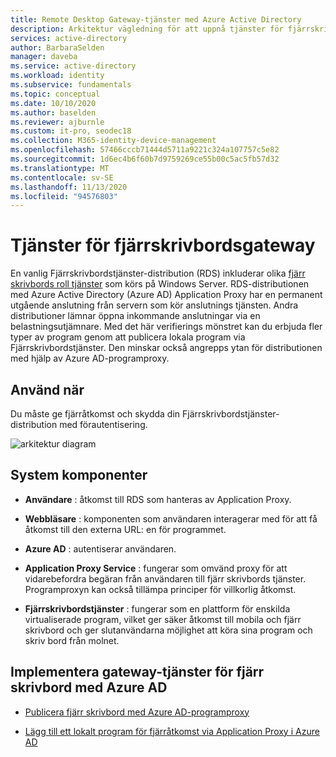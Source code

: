 ```yaml
---
title: Remote Desktop Gateway-tjänster med Azure Active Directory
description: Arkitektur vägledning för att uppnå tjänster för fjärrskrivbordsgateway med Azure Active Directory.
services: active-directory
author: BarbaraSelden
manager: daveba
ms.service: active-directory
ms.workload: identity
ms.subservice: fundamentals
ms.topic: conceptual
ms.date: 10/10/2020
ms.author: baselden
ms.reviewer: ajburnle
ms.custom: it-pro, seodec18
ms.collection: M365-identity-device-management
ms.openlocfilehash: 57466cccb71444d5711a9221c324a107757c5e82
ms.sourcegitcommit: 1d6ec4b6f60b7d9759269ce55b00c5ac5fb57d32
ms.translationtype: MT
ms.contentlocale: sv-SE
ms.lasthandoff: 11/13/2020
ms.locfileid: "94576803"
---
```

# <a name="remote-desktop-gateway-services"></a>Tjänster för fjärrskrivbordsgateway

En vanlig Fjärrskrivbordstjänster-distribution (RDS) inkluderar olika [fjärr skrivbords roll tjänster](https://technet.microsoft.com/windows-server-docs/compute/remote-desktop-services/desktop-hosting-logical-architecture) som körs på Windows Server. RDS-distributionen med Azure Active Directory (Azure AD) Application Proxy har en permanent utgående anslutning från servern som kör anslutnings tjänsten. Andra distributioner lämnar öppna inkommande anslutningar via en belastningsutjämnare. Med det här verifierings mönstret kan du erbjuda fler typer av program genom att publicera lokala program via Fjärrskrivbordstjänster. Den minskar också angrepps ytan för distributionen med hjälp av Azure AD-programproxy.

## <a name="use-when"></a>Använd när

Du måste ge fjärråtkomst och skydda din Fjärrskrivbordstjänster-distribution med förautentisering.

![arkitektur diagram](./media/authentication-patterns/rdp-auth.png)

## <a name="components-of-system"></a>System komponenter

* **Användare** : åtkomst till RDS som hanteras av Application Proxy.

* **Webbläsare** : komponenten som användaren interagerar med för att få åtkomst till den externa URL: en för programmet.

* **Azure AD** : autentiserar användaren. 

* **Application Proxy Service** : fungerar som omvänd proxy för att vidarebefordra begäran från användaren till fjärr skrivbords tjänster. Programproxyn kan också tillämpa principer för villkorlig åtkomst. 

* **Fjärrskrivbordstjänster** : fungerar som en plattform för enskilda virtualiserade program, vilket ger säker åtkomst till mobila och fjärr skrivbord och ger slutanvändarna möjlighet att köra sina program och skriv bord från molnet. 

## <a name="implement-remote-desktop-gateway-services-with-azure-ad"></a>Implementera gateway-tjänster för fjärr skrivbord med Azure AD

* [Publicera fjärr skrivbord med Azure AD-programproxy](https://docs.microsoft.com/azure/active-directory/manage-apps/application-proxy-integrate-with-remote-desktop-services) 

* [Lägg till ett lokalt program för fjärråtkomst via Application Proxy i Azure AD](https://docs.microsoft.com/azure/active-directory/manage-apps/application-proxy-add-on-premises-application)

 
